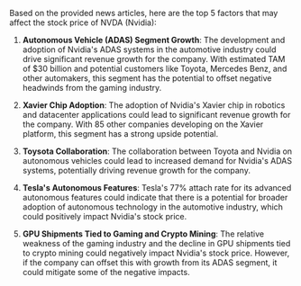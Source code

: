Based on the provided news articles, here are the top 5 factors that may affect the stock price of NVDA (Nvidia):

1. **Autonomous Vehicle (ADAS) Segment Growth**: The development and adoption of Nvidia's ADAS systems in the automotive industry could drive significant revenue growth for the company. With estimated TAM of $30 billion and potential customers like Toyota, Mercedes Benz, and other automakers, this segment has the potential to offset negative headwinds from the gaming industry.

2. **Xavier Chip Adoption**: The adoption of Nvidia's Xavier chip in robotics and datacenter applications could lead to significant revenue growth for the company. With 85 other companies developing on the Xavier platform, this segment has a strong upside potential.

3. **Toysota Collaboration**: The collaboration between Toyota and Nvidia on autonomous vehicles could lead to increased demand for Nvidia's ADAS systems, potentially driving revenue growth for the company.

4. **Tesla's Autonomous Features**: Tesla's 77% attach rate for its advanced autonomous features could indicate that there is a potential for broader adoption of autonomous technology in the automotive industry, which could positively impact Nvidia's stock price.

5. **GPU Shipments Tied to Gaming and Crypto Mining**: The relative weakness of the gaming industry and the decline in GPU shipments tied to crypto mining could negatively impact Nvidia's stock price. However, if the company can offset this with growth from its ADAS segment, it could mitigate some of the negative impacts.